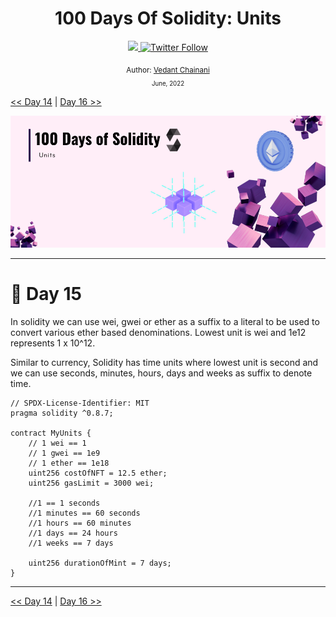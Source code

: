 <div align="center">
  <h1> 100 Days Of Solidity: Units</h1>
  <a class="header-badge" target="_blank" href="https://dev.to/envoy_">
  <img src="https://img.shields.io/badge/dev.to-0A0A0A?style=for-the-badge&logo=devdotto&logoColor=white">
  </a>
  <a class="header-badge" target="_blank" href="https://twitter.com/Envoy_1084">
  <img alt="Twitter Follow" src="https://img.shields.io/twitter/follow/Envoy_1084?style=social">
  </a>

<sub>Author:
<a href="https://dev.to/envoy_" target="_blank">Vedant Chainani</a><br>
<small> June, 2022</small>
</sub>
</div>

[<< Day 14](../Day%20014%20-%20Mappings/readme.md) | [Day 16 >>]()

![Day 15](./cover.png)

---

# 📔 Day 15

In solidity we can use wei, gwei  or ether as a suffix to a literal to be used to convert various ether based denominations. Lowest unit is wei and 1e12 represents 1 x 10^12.

Similar to currency, Solidity has time units where lowest unit is second and we can use seconds, minutes, hours, days and weeks as suffix to denote time.

```solidity
// SPDX-License-Identifier: MIT
pragma solidity ^0.8.7;

contract MyUnits {
    // 1 wei == 1
    // 1 gwei == 1e9
    // 1 ether == 1e18
    uint256 costOfNFT = 12.5 ether;
    uint256 gasLimit = 3000 wei;

    //1 == 1 seconds
    //1 minutes == 60 seconds
    //1 hours == 60 minutes
    //1 days == 24 hours
    //1 weeks == 7 days

    uint256 durationOfMint = 7 days;
}
```

---

[<< Day 14](../Day%20014%20-%20Mappings/readme.md) | [Day 16 >>]()
